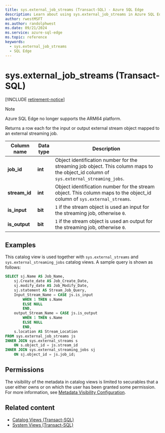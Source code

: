 ```yaml
---
title: sys.external_job_streams (Transact-SQL) - Azure SQL Edge
description: Learn about using sys.external_job_streams in Azure SQL Edge
author: rwestMSFT
ms.author: randolphwest
ms.date: 09/21/2024
ms.service: azure-sql-edge
ms.topic: reference
keywords:
  - sys.external_job_streams
  - SQL Edge
---
```

# sys.external_job_streams (Transact-SQL)

[!INCLUDE [retirement-notice](includes/retirement-notice.md)]

> [!NOTE]  
> Azure SQL Edge no longer supports the ARM64 platform.

Returns a row each for the input or output external stream object mapped to an external streaming job.

| Column name | Data type | Description |
| --- | --- | --- |
| **job_id** | **int** | Object identification number for the streaming job object. This column maps to the object_id column of `sys.external_streaming_jobs`. |
| **stream_id** | **int** | Object identification number for the stream object. This column maps to the object_id column of `sys.external_streams`. |
| **is_input** | **bit** | `1` if the stream object is used an input for the streaming job, otherwise `0`. |
| **is_output** | **bit** | `1` if the stream object is used an output for the streaming job, otherwise `0`. |

## Examples

This catalog view is used together with `sys.external_streams` and `sys.external_streaming_jobs` catalog views. A sample query is shown as follows:

```sql
SELECT sj.Name AS Job_Name,
    sj.Create_date AS Job_Create_Date,
    sj.modify_date AS Job_Modify_Date,
    sj.statement AS Stream_Job_Query,
    Input_Stream_Name = CASE js.is_input
        WHEN 1 THEN s.Name
        ELSE NULL
        END,
    output_Stream_Name = CASE js.is_output
        WHEN 1 THEN s.Name
        ELSE NULL
        END,
    s.location AS Stream_Location
FROM sys.external_job_streams js
INNER JOIN sys.external_streams s
    ON s.object_id = js.stream_id
INNER JOIN sys.external_streaming_jobs sj
    ON sj.object_id = js.job_id;
```

## Permissions

The visibility of the metadata in catalog views is limited to securables that a user either owns or on which the user has been granted some permission. For more information, see [Metadata Visibility Configuration](/sql/relational-databases/security/metadata-visibility-configuration/).

## Related content

- [Catalog Views (Transact-SQL)](/sql/relational-databases/system-catalog-views/catalog-views-transact-sql/)
- [System Views (Transact-SQL)](/sql/t-sql/language-reference/)
